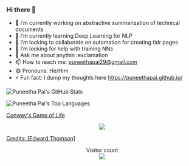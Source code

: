 ### Hi there 👋


- 🔭 I’m currently working on abstractive summarization of technical documents
- 🌱 I’m currently learning Deep Learning for NLP
- 👯 I’m looking to collaborate on automation for creating tldr pages
- 🤔 I’m looking for help with training NNs
- 💬 Ask me about anythin :exclamation
- 📫 How to reach me: puneethapai29@gmail.com
- 😄 Pronouns: He/Him
- ⚡ Fun fact: I dump my thoughts here https://puneethapai.github.io/

![Puneetha Pai's GitHub Stats](https://github-readme-stats-nine-sigma.vercel.app/api?username=PuneethaPai&show_icons=true&hide_border=true&count_private=true&include_all_commits=true "Puneetha Pai's GitHub Stats")

![Puneetha Pai's Top Languages](https://github-readme-stats.vercel.app/api/top-langs/?username=PuneethaPai&layout=compact)

<a href="https://en.wikipedia.org/wiki/Conway%27s_Game_of_Life"> Conway's Game of Life </a>
<p align="center"> 
  <img src="https://github4life.herokuapp.com/ethomson.gif?z=6">
</p>
<a href="https://github.com/ethomson"> Credits: [Edward Thomson] </a>
            
<p align="center"> 
  Visitor count<br>
  <img src="https://profile-counter.glitch.me/PuneethaPai/count.svg" />
</p>
